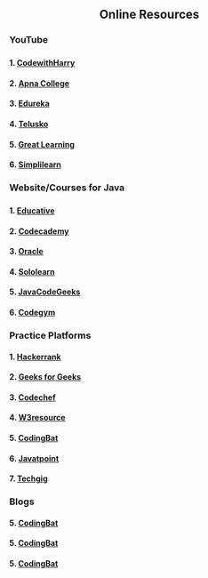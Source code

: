 <h2 align="center">Online Resources</h2>
<h3> YouTube<h3>
<h4>1. <a href="https://www.youtube.com/watch?v=ntLJmHOJ0ME&list=PLu0W_9lII9agS67Uits0UnJyrYiXhDS6q "> CodewithHarry</a></h4>
<h4>2. <a href="https://www.youtube.com/watch?v=yRpLlJmRo2w&list=PLfqMhTWNBTe3LtFWcvwpqTkUSlB32kJop"> Apna College</a></h4>
<h4>3. <a href="https://www.youtube.com/watch?v=hBh_CC5y8-s"> Edureka</a></h4>
<h4>4. <a href="https://www.youtube.com/watch?v=8cm1x4bC610"> Telusko</a></h4>
  <h4>5. <a href="https://www.youtube.com/watch?v=z44rbeDYB8o"> Great Learning</a></h4>
  <h4>6. <a href="https://www.youtube.com/watch?v=7yf6676xMhM"> Simplilearn</a></h4>
  <h3> Website/Courses for Java <h3>
    <h4>1. <a href="https://www.educative.io/courses/learn-java-from-scratch?affiliate_id=5073518643380224"> Educative</a></h4>
  <h4>2. <a href="https://www.codecademy.com/learn/learn-java?utm_source=pepperjam&utm_medium=affiliate&utm_term=214453&clickId=3890302125&pj_creativeid=8-12462&pj_publisherid=214453"> Codecademy</a></h4>
  <h4>3. <a href="https://docs.oracle.com/javase/tutorial/index.html"> Oracle</a></h4>
  <h4>4. <a href="https://www.sololearn.com/Course/Java/"> Sololearn</a></h4>
    <h4>5. <a href="https://examples.javacodegeeks.com/category/java-basics/"> JavaCodeGeeks</a></h4>
     <h4>6. <a href="https://codegym.cc/"> Codegym</a></h4>
    <h3> Practice Platforms </h3>
    <h4>1. <a href="https://www.hackerrank.com/domains/java"> Hackerrank</a></h4>
   <h4>2. <a href="https://www.geeksforgeeks.org/java-programming-examples/"> Geeks for Geeks</a></h4>
   <h4>3. <a href="https://www.codechef.com/practice?page=0&limit=20&sort_by=difficulty_rating&sort_order=asc&search=&start_rating=0&end_rating=999"> Codechef</a></h4>
<h4>4. <a href="https://www.w3resource.com/java-exercises/"> W3resource</a></h4>
    <h4>5. <a href="https://codingbat.com/java"> CodingBat</a></h4>
    <h4>6. <a href="https://www.javatpoint.com/java-programs"> Javatpoint</a></h4>
    <h4>7. <a href="https://www.techgig.com/practice/java/introduction"> Techgig</a></h4>
<h3> Blogs </h3>
    <h4>5. <a href="https://codingbat.com/java"> CodingBat</a></h4>
    <h4>5. <a href="https://codingbat.com/java"> CodingBat</a></h4>
    <h4>5. <a href="https://codingbat.com/java"> CodingBat</a></h4>
